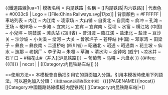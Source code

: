 {{鐵道路線|lua=1
| 模板名稱 = 内昆铁路
| 名稱 = [[内昆铁路|内六铁路]]
| 代表色 = #0033c9
| Logo = [[File:China Railways.svg|17px]]
| 背景顏色 = #FFFFFF
| 車站列表 = 内江 ~ 内江南 ~ 凌家场 ~ 大山铺 ~ 自贡北 ~ 自贡南 ~ 俞冲 ~ 孔滩 ~ 王场 ~ 敬梓场 ~ 一步滩 ~ 宜宾北 ~ 宜宾 ~ 宜宾南 ~ 豆坝 ~ 水富 ~ 横江站 (中国) ~ 小兒坪 ~ 铜鼓溪 ~ 滩头站 (四川省) ~ 普洱渡 ~ 臨江溪 ~ 盐津北 ~ 盐津 ~ 豆沙关 ~ 沙沙坡 ~ 小关溪 ~ 岔河 ~ 大关 ~ 曾家坪子 ~ 苍坪站 (中国) ~ 邓家湾 ~ 田梁子 ~ 彝良 ~ 彝良南 ~ 二道桥站 (四川省) ~ 昭通北 ~ 昭通 ~ 昭通南 ~ 花土坡 ~ 仙水 ~ 迤那 ~ 老锅厂 ~ 李子沟 ~ 朱嘎 ~ 草海 ~ 清水沟 ~ 金钟站 (威宁) ~凉水井 ~ 石丫口 ~ #梅花山#（并入[[沪昆铁路]]）~ 葡萄菁 ~ 马嘎 ~ 六盘水
}}
<includeonly>{{#ifeq: {{{1}}} | nocat | <!--空--> | [[Category:内昆铁路车站]] }}</includeonly><noinclude>

==使用方法==
本模板會自動把引用它的頁面加入分類。引用本模板時使用下列語法，可以避免加入分類：<small>（注意nocat必須為英文小寫）</small>
 <nowiki>{{</nowiki>{{PAGENAME}}<nowiki>|nocat}}</nowiki>
[[Category:中國鐵路路線模板|内昆铁路]]
[[Category:内昆铁路车站|*]]
</noinclude>